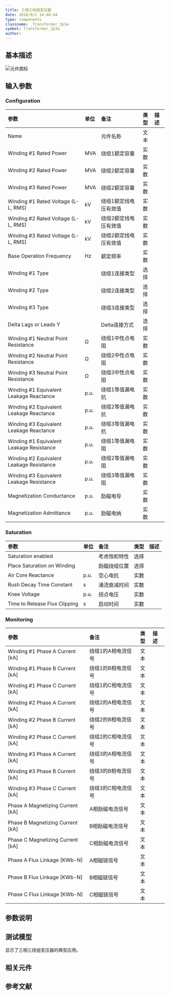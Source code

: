 ```yaml
---
title: 三相三绕组变压器
date: 2018/8/1 14:40:44
type: components
classname: _Transformer_3p3w
symbol: Transformer_3p3w
author: 
---
```

## <span id="comp_desc">基本描述</span>
![元件图标]()

## <span id="comp_params">输入参数</span>
### <span id="comp_params_group_Configuration">Configuration</span>
| 参数 | 单位 | 备注 | 类型 | 描述 |
| :--- | :--- | :--- | :--: | :--- |
| <span id="comp_params_param_Name">Name</span> |  | 元件名称 | 文本 |  |
| <span id="comp_params_param_SN1">Winding #1 Rated Power</span> | MVA | 绕组1额定容量 | 实数 |  |
| <span id="comp_params_param_SN2">Winding #2 Rated Power</span> | MVA | 绕组2额定容量 | 实数 |  |
| <span id="comp_params_param_SN3">Winding #3 Rated Power</span> | MVA | 绕组2额定容量 | 实数 |  |
| <span id="comp_params_param_V1N">Winding #1 Rated Voltage (L-L, RMS)</span> | kV | 绕组1额定线电压有效值 | 实数 |  |
| <span id="comp_params_param_V2N">Winding #2 Rated Voltage (L-L, RMS)</span> | kV | 绕组2额定线电压有效值 | 实数 |  |
| <span id="comp_params_param_V3N">Winding #3 Rated Voltage (L-L, RMS)</span> | kV | 绕组2额定线电压有效值 | 实数 |  |
| <span id="comp_params_param_fn">Base Operation Frequency</span> | Hz | 额定频率 | 实数 |  |
| <span id="comp_params_param_Type1">Winding #1 Type</span> |  | 绕组1连接类型 | 选择 |  |
| <span id="comp_params_param_Type2">Winding #2 Type</span> |  | 绕组2连接类型 | 选择 |  |
| <span id="comp_params_param_Type3">Winding #3 Type</span> |  | 绕组3连接类型 | 选择 |  |
| <span id="comp_params_param_Lag">Delta Lags or Leads Y</span> |  | Delta连接方式 | 选择 |  |
| <span id="comp_params_param_R1n">Winding #1 Neutral Point Resistance</span> | Ω | 绕组1中性点电阻 | 实数 |  |
| <span id="comp_params_param_R2n">Winding #2 Neutral Point Resistance</span> | Ω | 绕组2中性点电阻 | 实数 |  |
| <span id="comp_params_param_R3n">Winding #3 Neutral Point Resistance</span> | Ω | 绕组3中性点电阻 | 实数 |  |
| <span id="comp_params_param_XT1">Winding #1 Equivalent Leakage Reactance</span> | p.u. | 绕组1等值漏电抗 | 实数 |  |
| <span id="comp_params_param_XT2">Winding #2 Equivalent Leakage Reactance</span> | p.u. | 绕组2等值漏电抗 | 实数 |  |
| <span id="comp_params_param_XT3">Winding #3 Equivalent Leakage Reactance</span> | p.u. | 绕组3等值漏电抗 | 实数 |  |
| <span id="comp_params_param_RT1">Winding #1 Equivalent Leakage Resistance</span> | p.u. | 绕组1等值漏电阻 | 实数 |  |
| <span id="comp_params_param_RT2">Winding #2 Equivalent Leakage Resistance</span> | p.u. | 绕组2等值漏电阻 | 实数 |  |
| <span id="comp_params_param_RT3">Winding #3 Equivalent Leakage Resistance</span> | p.u. | 绕组3等值漏电阻 | 实数 |  |
| <span id="comp_params_param_GM">Magnetization Conductance</span> | p.u. | 励磁电导 | 实数 |  |
| <span id="comp_params_param_BM">Magnetization Admittance</span> | p.u. | 励磁电纳 | 实数 |  |

[Name]: #comp_params_param_Name "Name"
[Winding #1 Rated Power]: #comp_params_param_SN1 "Winding #1 Rated Power"
[Winding #2 Rated Power]: #comp_params_param_SN2 "Winding #2 Rated Power"
[Winding #3 Rated Power]: #comp_params_param_SN3 "Winding #3 Rated Power"
[Winding #1 Rated Voltage (L-L, RMS)]: #comp_params_param_V1N "Winding #1 Rated Voltage (L-L, RMS)"
[Winding #2 Rated Voltage (L-L, RMS)]: #comp_params_param_V2N "Winding #2 Rated Voltage (L-L, RMS)"
[Winding #3 Rated Voltage (L-L, RMS)]: #comp_params_param_V3N "Winding #3 Rated Voltage (L-L, RMS)"
[Base Operation Frequency]: #comp_params_param_fn "Base Operation Frequency"
[Winding #1 Type]: #comp_params_param_Type1 "Winding #1 Type"
[Winding #2 Type]: #comp_params_param_Type2 "Winding #2 Type"
[Winding #3 Type]: #comp_params_param_Type3 "Winding #3 Type"
[Delta Lags or Leads Y]: #comp_params_param_Lag "Delta Lags or Leads Y"
[Winding #1 Neutral Point Resistance]: #comp_params_param_R1n "Winding #1 Neutral Point Resistance"
[Winding #2 Neutral Point Resistance]: #comp_params_param_R2n "Winding #2 Neutral Point Resistance"
[Winding #3 Neutral Point Resistance]: #comp_params_param_R3n "Winding #3 Neutral Point Resistance"
[Winding #1 Equivalent Leakage Reactance]: #comp_params_param_XT1 "Winding #1 Equivalent Leakage Reactance"
[Winding #2 Equivalent Leakage Reactance]: #comp_params_param_XT2 "Winding #2 Equivalent Leakage Reactance"
[Winding #3 Equivalent Leakage Reactance]: #comp_params_param_XT3 "Winding #3 Equivalent Leakage Reactance"
[Winding #1 Equivalent Leakage Resistance]: #comp_params_param_RT1 "Winding #1 Equivalent Leakage Resistance"
[Winding #2 Equivalent Leakage Resistance]: #comp_params_param_RT2 "Winding #2 Equivalent Leakage Resistance"
[Winding #3 Equivalent Leakage Resistance]: #comp_params_param_RT3 "Winding #3 Equivalent Leakage Resistance"
[Magnetization Conductance]: #comp_params_param_GM "Magnetization Conductance"
[Magnetization Admittance]: #comp_params_param_BM "Magnetization Admittance"

### <span id="comp_params_group_Saturation">Saturation</span>
| 参数 | 单位 | 备注 | 类型 | 描述 |
| :--- | :--- | :--- | :--: | :--- |
| <span id="comp_params_param_Saten">Saturation enabled</span> |  | 考虑饱和特性 | 选择 |  |
| <span id="comp_params_param_Place">Place Saturation on Winding</span> |  | 励磁绕组位置 | 选择 |  |
| <span id="comp_params_param_Xac">Air Core Reactance</span> | p.u. | 空心电抗 | 实数 |  |
| <span id="comp_params_param_Trd">Rush Decay Time Constant</span> | s | 涌流衰减时间 | 实数 |  |
| <span id="comp_params_param_Vk">Knee Voltage</span> | p.u. | 拐点电压 | 实数 |  |
| <span id="comp_params_param_Trfc">Time to Release Flux Clipping</span> | s | 启动时间 | 实数 |  |

[Saturation enabled]: #comp_params_param_Saten "Saturation enabled"
[Place Saturation on Winding]: #comp_params_param_Place "Place Saturation on Winding"
[Air Core Reactance]: #comp_params_param_Xac "Air Core Reactance"
[Rush Decay Time Constant]: #comp_params_param_Trd "Rush Decay Time Constant"
[Knee Voltage]: #comp_params_param_Vk "Knee Voltage"
[Time to Release Flux Clipping]: #comp_params_param_Trfc "Time to Release Flux Clipping"

### <span id="comp_params_group_Monitoring">Monitoring</span>
| 参数 | 备注 | 类型 | 描述 |
| :--- | :--- | :--: | :--- |
| <span id="comp_params_param_IA1">Winding #1 Phase A Current \[kA\]</span> | 绕组1的A相电流信号 | 文本 |  |
| <span id="comp_params_param_IB1">Winding #1 Phase B Current \[kA\]</span> | 绕组1的B相电流信号 | 文本 |  |
| <span id="comp_params_param_IC1">Winding #1 Phase C Current \[kA\]</span> | 绕组1的C相电流信号 | 文本 |  |
| <span id="comp_params_param_IA2">Winding #2 Phase A Current \[kA\]</span> | 绕组2的A相电流信号 | 文本 |  |
| <span id="comp_params_param_IB2">Winding #2 Phase B Current \[kA\]</span> | 绕组2的B相电流信号 | 文本 |  |
| <span id="comp_params_param_IC2">Winding #2 Phase C Current \[kA\]</span> | 绕组2的C相电流信号 | 文本 |  |
| <span id="comp_params_param_IA3">Winding #3 Phase A Current \[kA\]</span> | 绕组3的A相电流信号 | 文本 |  |
| <span id="comp_params_param_IB3">Winding #3 Phase B Current \[kA\]</span> | 绕组3的B相电流信号 | 文本 |  |
| <span id="comp_params_param_IC3">Winding #3 Phase C Current \[kA\]</span> | 绕组3的C相电流信号 | 文本 |  |
| <span id="comp_params_param_IMA">Phase A Magnetizing Current \[kA\]</span> | A相励磁电流信号 | 文本 |  |
| <span id="comp_params_param_IMB">Phase B Magnetizing Current \[kA\]</span> | B相励磁电流信号 | 文本 |  |
| <span id="comp_params_param_IMC">Phase C Magnetizing Current \[kA\]</span> | C相励磁电流信号 | 文本 |  |
| <span id="comp_params_param_FLUXA">Phase A Flux Linkage \[KWb-N\]</span> | A相磁链信号 | 文本 |  |
| <span id="comp_params_param_FLUXB">Phase B Flux Linkage \[KWb-N\]</span> | B相磁链信号 | 文本 |  |
| <span id="comp_params_param_FLUXC">Phase C Flux Linkage \[KWb-N\]</span> | C相磁链信号 | 文本 |  |

[Winding #1 Phase A Current \[kA\]]: #comp_params_param_IA1 "Winding #1 Phase A Current \[kA\]"
[Winding #1 Phase B Current \[kA\]]: #comp_params_param_IB1 "Winding #1 Phase B Current \[kA\]"
[Winding #1 Phase C Current \[kA\]]: #comp_params_param_IC1 "Winding #1 Phase C Current \[kA\]"
[Winding #2 Phase A Current \[kA\]]: #comp_params_param_IA2 "Winding #2 Phase A Current \[kA\]"
[Winding #2 Phase B Current \[kA\]]: #comp_params_param_IB2 "Winding #2 Phase B Current \[kA\]"
[Winding #2 Phase C Current \[kA\]]: #comp_params_param_IC2 "Winding #2 Phase C Current \[kA\]"
[Winding #3 Phase A Current \[kA\]]: #comp_params_param_IA3 "Winding #3 Phase A Current \[kA\]"
[Winding #3 Phase B Current \[kA\]]: #comp_params_param_IB3 "Winding #3 Phase B Current \[kA\]"
[Winding #3 Phase C Current \[kA\]]: #comp_params_param_IC3 "Winding #3 Phase C Current \[kA\]"
[Phase A Magnetizing Current \[kA\]]: #comp_params_param_IMA "Phase A Magnetizing Current \[kA\]"
[Phase B Magnetizing Current \[kA\]]: #comp_params_param_IMB "Phase B Magnetizing Current \[kA\]"
[Phase C Magnetizing Current \[kA\]]: #comp_params_param_IMC "Phase C Magnetizing Current \[kA\]"
[Phase A Flux Linkage \[KWb-N\]]: #comp_params_param_FLUXA "Phase A Flux Linkage \[KWb-N\]"
[Phase B Flux Linkage \[KWb-N\]]: #comp_params_param_FLUXB "Phase B Flux Linkage \[KWb-N\]"
[Phase C Flux Linkage \[KWb-N\]]: #comp_params_param_FLUXC "Phase C Flux Linkage \[KWb-N\]"


## <span id="comp_remarks">参数说明</span>


## <span id="comp_example">测试模型</span>
[<test name>](<test link>)显示了三相三绕组变压器的典型应用。

## <span id="comp_seealso">相关元件</span>

## <span id="comp_ref">参考文献</span>



